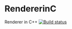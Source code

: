 # RendererinC
Renderer in C++
[![Build status](https://ci.appveyor.com/api/projects/status/osbfstw52s3b1667?svg=true)](https://ci.appveyor.com/project/LabRatAndy/rendererinc)

